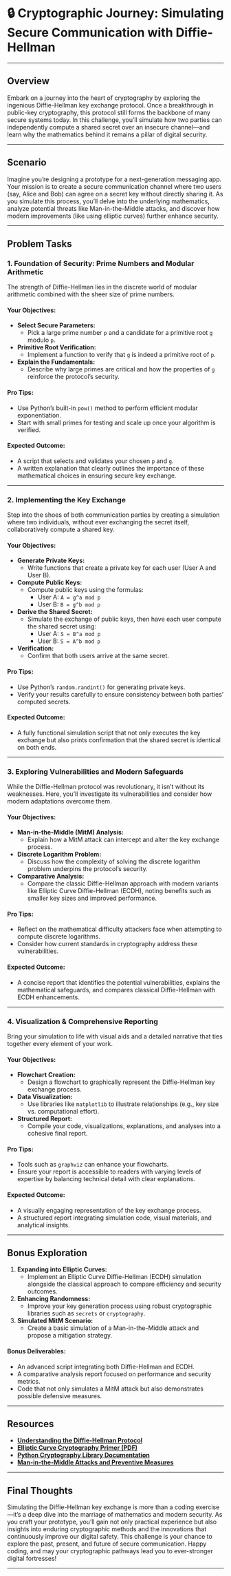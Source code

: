 # 🔒 Cryptographic Journey: Simulating Secure Communication with Diffie-Hellman

---

## Overview

Embark on a journey into the heart of cryptography by exploring the ingenious Diffie-Hellman key exchange protocol. Once a breakthrough in public-key cryptography, this protocol still forms the backbone of many secure systems today. In this challenge, you’ll simulate how two parties can independently compute a shared secret over an insecure channel—and learn why the mathematics behind it remains a pillar of digital security.

---

## Scenario

Imagine you’re designing a prototype for a next-generation messaging app. Your mission is to create a secure communication channel where two users (say, Alice and Bob) can agree on a secret key without directly sharing it. As you simulate this process, you’ll delve into the underlying mathematics, analyze potential threats like Man-in-the-Middle attacks, and discover how modern improvements (like using elliptic curves) further enhance security.

---

## Problem Tasks

### 1. **Foundation of Security: Prime Numbers and Modular Arithmetic**

The strength of Diffie-Hellman lies in the discrete world of modular arithmetic combined with the sheer size of prime numbers.

#### Your Objectives:
- **Select Secure Parameters:**  
  - Pick a large prime number `p` and a candidate for a primitive root `g` modulo `p`.  
- **Primitive Root Verification:**  
  - Implement a function to verify that `g` is indeed a primitive root of `p`.  
- **Explain the Fundamentals:**  
  - Describe why large primes are critical and how the properties of `g` reinforce the protocol’s security.

#### Pro Tips:
- Use Python’s built-in `pow()` method to perform efficient modular exponentiation.
- Start with small primes for testing and scale up once your algorithm is verified.

#### Expected Outcome:
- A script that selects and validates your chosen `p` and `g`.  
- A written explanation that clearly outlines the importance of these mathematical choices in ensuring secure key exchange.

---

### 2. **Implementing the Key Exchange**

Step into the shoes of both communication parties by creating a simulation where two individuals, without ever exchanging the secret itself, collaboratively compute a shared key.

#### Your Objectives:
- **Generate Private Keys:**  
  - Write functions that create a private key for each user (User A and User B).  
- **Compute Public Keys:**  
  - Compute public keys using the formulas:  
    - User A: `A = g^a mod p`  
    - User B: `B = g^b mod p`
- **Derive the Shared Secret:**  
  - Simulate the exchange of public keys, then have each user compute the shared secret using:  
    - User A: `S = B^a mod p`  
    - User B: `S = A^b mod p`
- **Verification:**  
  - Confirm that both users arrive at the same secret.

#### Pro Tips:
- Use Python’s `random.randint()` for generating private keys.  
- Verify your results carefully to ensure consistency between both parties’ computed secrets.

#### Expected Outcome:
- A fully functional simulation script that not only executes the key exchange but also prints confirmation that the shared secret is identical on both ends.

---

### 3. **Exploring Vulnerabilities and Modern Safeguards**

While the Diffie-Hellman protocol was revolutionary, it isn’t without its weaknesses. Here, you’ll investigate its vulnerabilities and consider how modern adaptations overcome them.

#### Your Objectives:
- **Man-in-the-Middle (MitM) Analysis:**  
  - Explain how a MitM attack can intercept and alter the key exchange process.  
- **Discrete Logarithm Problem:**  
  - Discuss how the complexity of solving the discrete logarithm problem underpins the protocol’s security.
- **Comparative Analysis:**  
  - Compare the classic Diffie-Hellman approach with modern variants like Elliptic Curve Diffie-Hellman (ECDH), noting benefits such as smaller key sizes and improved performance.

#### Pro Tips:
- Reflect on the mathematical difficulty attackers face when attempting to compute discrete logarithms.
- Consider how current standards in cryptography address these vulnerabilities.

#### Expected Outcome:
- A concise report that identifies the potential vulnerabilities, explains the mathematical safeguards, and compares classical Diffie-Hellman with ECDH enhancements.

---

### 4. **Visualization & Comprehensive Reporting**

Bring your simulation to life with visual aids and a detailed narrative that ties together every element of your work.

#### Your Objectives:
- **Flowchart Creation:**  
  - Design a flowchart to graphically represent the Diffie-Hellman key exchange process.
- **Data Visualization:**  
  - Use libraries like `matplotlib` to illustrate relationships (e.g., key size vs. computational effort).
- **Structured Report:**  
  - Compile your code, visualizations, explanations, and analyses into a cohesive final report.

#### Pro Tips:
- Tools such as `graphviz` can enhance your flowcharts.
- Ensure your report is accessible to readers with varying levels of expertise by balancing technical detail with clear explanations.

#### Expected Outcome:
- A visually engaging representation of the key exchange process.
- A structured report integrating simulation code, visual materials, and analytical insights.

---

## Bonus Exploration

1. **Expanding into Elliptic Curves:**
   - Implement an Elliptic Curve Diffie-Hellman (ECDH) simulation alongside the classical approach to compare efficiency and security outcomes.
2. **Enhancing Randomness:**
   - Improve your key generation process using robust cryptographic libraries such as `secrets` or `cryptography`.
3. **Simulated MitM Scenario:**
   - Create a basic simulation of a Man-in-the-Middle attack and propose a mitigation strategy.

#### Bonus Deliverables:
- An advanced script integrating both Diffie-Hellman and ECDH.
- A comparative analysis report focused on performance and security metrics.
- Code that not only simulates a MitM attack but also demonstrates possible defensive measures.

---

## Resources

- **[Understanding the Diffie-Hellman Protocol](https://crypto.stackexchange.com)**
- **[Elliptic Curve Cryptography Primer (PDF)](https://eprint.iacr.org/)**
- **[Python Cryptography Library Documentation](https://cryptography.io)**
- **[Man-in-the-Middle Attacks and Preventive Measures](https://owasp.org)**

---

## Final Thoughts

Simulating the Diffie-Hellman key exchange is more than a coding exercise—it’s a deep dive into the marriage of mathematics and modern security. As you craft your prototype, you’ll gain not only practical experience but also insights into enduring cryptographic methods and the innovations that continuously improve our digital safety. This challenge is your chance to explore the past, present, and future of secure communication. Happy coding, and may your cryptographic pathways lead you to ever-stronger digital fortresses!

---
